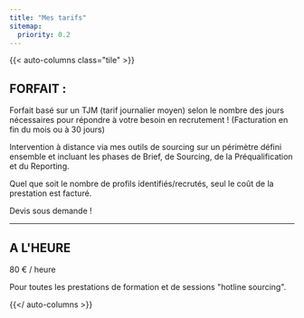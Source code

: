 ```yaml
---
title: "Mes tarifs"
sitemap:
  priority: 0.2
---
```


{{< auto-columns class="tile" >}}
## FORFAIT :

Forfait basé sur un TJM (tarif journalier moyen) selon le nombre des jours nécessaires pour répondre à votre besoin en recrutement !
(Facturation en fin du mois ou à 30 jours)

Intervention à distance via mes outils de sourcing sur un périmètre défini ensemble et incluant les phases de Brief, de Sourcing, de la Préqualification et du Reporting.

Quel que soit le nombre de profils identifiés/recrutés, seul le coût de la prestation est facturé.

Devis sous demande !

----
## A L'HEURE

80 € / heure

Pour toutes les prestations de formation et de sessions "hotline sourcing".

{{</ auto-columns >}}
